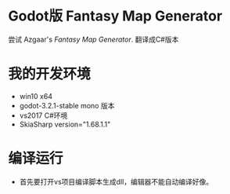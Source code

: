 # Godot版 Fantasy Map Generator

尝试 Azgaar's _Fantasy Map Generator_. 翻译成C#版本

# 我的开发环境

* win10 x64
* godot-3.2.1-stable mono 版本
* vs2017 C#环境
* SkiaSharp version="1.68.1.1"

# 编译运行

* 首先要打开vs项目编译脚本生成dll，编辑器不能自动编译好像。